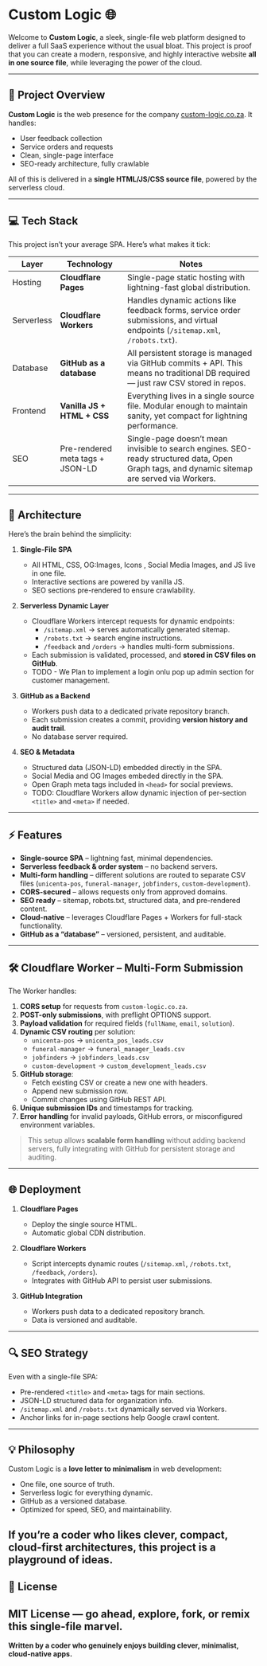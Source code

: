 # Custom Logic 🌐

Welcome to **Custom Logic**, a sleek, single-file web platform designed to deliver a full SaaS experience without the usual bloat. This project is proof that you can create a modern, responsive, and highly interactive website **all in one source file**, while leveraging the power of the cloud.

---

## 🚀 Project Overview

**Custom Logic** is the web presence for the company [custom-logic.co.za](https://custom-logic.co.za). It handles:

- User feedback collection  
- Service orders and requests  
- Clean, single-page interface  
- SEO-ready architecture, fully crawlable  

All of this is delivered in a **single HTML/JS/CSS source file**, powered by the serverless cloud.

---

## 💻 Tech Stack

This project isn’t your average SPA. Here’s what makes it tick:

| Layer | Technology | Notes |
|-------|------------|-------|
| Hosting | **Cloudflare Pages** | Single-page static hosting with lightning-fast global distribution. |
| Serverless | **Cloudflare Workers** | Handles dynamic actions like feedback forms, service order submissions, and virtual endpoints (`/sitemap.xml`, `/robots.txt`). |
| Database | **GitHub as a database** | All persistent storage is managed via GitHub commits + API. This means no traditional DB required — just raw CSV stored in repos. |
| Frontend | **Vanilla JS + HTML + CSS** | Everything lives in a single source file. Modular enough to maintain sanity, yet compact for lightning performance. |
| SEO | Pre-rendered meta tags + JSON-LD | Single-page doesn’t mean invisible to search engines. SEO-ready structured data, Open Graph tags, and dynamic sitemap are served via Workers. |

---

## 🔧 Architecture

Here’s the brain behind the simplicity:

1. **Single-File SPA**
   - All HTML, CSS, OG:Images, Icons , Social Media Images, and JS live in one file.
   - Interactive sections are powered by vanilla JS.
   - SEO sections pre-rendered to ensure crawlability.

2. **Serverless Dynamic Layer**
   - Cloudflare Workers intercept requests for dynamic endpoints:
     - `/sitemap.xml` → serves automatically generated sitemap.
     - `/robots.txt` → search engine instructions.
     - `/feedback` and `/orders` → handles multi-form submissions.
   - Each submission is validated, processed, and **stored in CSV files on GitHub**.
   - TODO - We Plan to implement a login onlu pop up admin section for customer management.

3. **GitHub as a Backend**
   - Workers push data to a dedicated private repository branch.
   - Each submission creates a commit, providing **version history and audit trail**.
   - No database server required.

4. **SEO & Metadata**
   - Structured data (JSON-LD) embedded directly in the SPA.
   - Social Media and OG Images embeded directly in the SPA.
   - Open Graph meta tags included in `<head>` for social previews.
   - TODO: Cloudflare Workers allow dynamic injection of per-section `<title>` and `<meta>` if needed.
---

## ⚡ Features

- **Single-source SPA** – lightning fast, minimal dependencies.  
- **Serverless feedback & order system** – no backend servers.  
- **Multi-form handling** – different solutions are routed to separate CSV files (`unicenta-pos`, `funeral-manager`, `jobfinders`, `custom-development`).  
- **CORS-secured** – allows requests only from approved domains.  
- **SEO ready** – sitemap, robots.txt, structured data, and pre-rendered content.  
- **Cloud-native** – leverages Cloudflare Pages + Workers for full-stack functionality.  
- **GitHub as a “database”** – versioned, persistent, and auditable.  

---

## 🛠 Cloudflare Worker – Multi-Form Submission

The Worker handles:

1. **CORS setup** for requests from `custom-logic.co.za`.  
2. **POST-only submissions**, with preflight OPTIONS support.  
3. **Payload validation** for required fields (`fullName`, `email`, `solution`).  
4. **Dynamic CSV routing** per solution:
   - `unicenta-pos` → `unicenta_pos_leads.csv`  
   - `funeral-manager` → `funeral_manager_leads.csv`  
   - `jobfinders` → `jobfinders_leads.csv`  
   - `custom-development` → `custom_development_leads.csv`  
5. **GitHub storage**:
   - Fetch existing CSV or create a new one with headers.
   - Append new submission row.
   - Commit changes using GitHub REST API.
6. **Unique submission IDs** and timestamps for tracking.  
7. **Error handling** for invalid payloads, GitHub errors, or misconfigured environment variables.  

> This setup allows **scalable form handling** without adding backend servers, fully integrating with GitHub for persistent storage and auditing.

---

## 🌐 Deployment

1. **Cloudflare Pages**
   - Deploy the single source HTML.
   - Automatic global CDN distribution.

2. **Cloudflare Workers**
   - Script intercepts dynamic routes (`/sitemap.xml`, `/robots.txt`, `/feedback`, `/orders`).
   - Integrates with GitHub API to persist user submissions.

3. **GitHub Integration**
   - Workers push data to a dedicated repository branch.
   - Data is versioned and auditable.

---

## 🔍 SEO Strategy

Even with a single-file SPA:

- Pre-rendered `<title>` and `<meta>` tags for main sections.  
- JSON-LD structured data for organization info.  
- `/sitemap.xml` and `/robots.txt` dynamically served via Workers.  
- Anchor links for in-page sections help Google crawl content.

---

## 💡 Philosophy

Custom Logic is a **love letter to minimalism** in web development:

- One file, one source of truth.  
- Serverless logic for everything dynamic.  
- GitHub as a versioned database.  
- Optimized for speed, SEO, and maintainability.  

If you’re a coder who likes **clever, compact, cloud-first architectures**, this project is a playground of ideas.
---

## 📜 License
MIT License — go ahead, explore, fork, or remix this single-file marvel.  
---
**Written by a coder who genuinely enjoys building clever, minimalist, cloud-native apps.**
